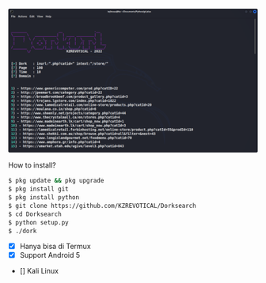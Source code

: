 ![Gambar Bukti](https://raw.githubusercontent.com/KZREVOTICAL/Dorksearch/main/dorking.png)

How to install?
```bash
$ pkg update && pkg upgrade
$ pkg install git
$ pkg install python
$ git clone https://github.com/KZREVOTICAL/Dorksearch
$ cd Dorksearch
$ python setup.py
$ ./dork
```

- [X] Hanya bisa di Termux
- [X] Support Android 5
- [] Kali Linux

